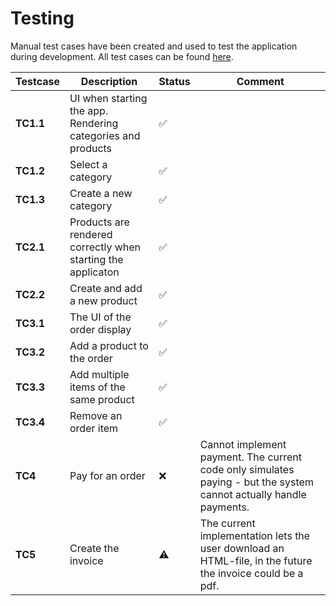 # Testing
Manual test cases have been created and used to test the application during development. All test cases can be found [here](./tests.md).



| **Testcase** | **Description**                                              | **Status** | Comment                                                                                                            |
| ------------ | ------------------------------------------------------------ | ---------- | ------------------------------------------------------------------------------------------------------------------ |
| **TC1.1**    | UI when starting the app. Rendering categories and products  | ✅          |                                                                                                                    |
| **TC1.2**    | Select a category                                            | ✅          |                                                                                                                    |
| **TC1.3**    | Create a new category                                        | ✅          |                                                                                                                    |
| **TC2.1**    | Products are rendered correctly when starting the applicaton | ✅          |                                                                                                                    |
| **TC2.2**    | Create and add a new product                                 | ✅          |                                                                                                                    |
| **TC3.1**    | The UI of the order display                                  | ✅          |                                                                                                                    |
| **TC3.2**    | Add a product to the order                                   | ✅          |                                                                                                                    |
| **TC3.3**    | Add multiple items of the same product                       | ✅          |                                                                                                                    |
| **TC3.4**    | Remove an order item                                         | ✅          |                                                                                                                    |
| **TC4**      | Pay for an order                                             | ❌          | Cannot implement payment. The current code only simulates paying - but the system cannot actually handle payments. |
| **TC5**      | Create the invoice                                           | ⚠️         | The current implementation lets the user download an HTML-file, in the future the invoice could be a pdf.                                                                                                                  |
